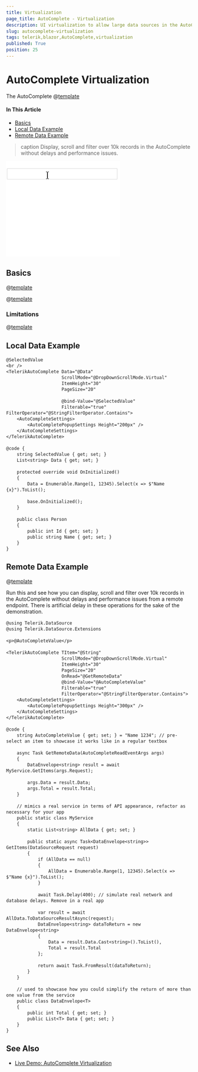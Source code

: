 ```yaml
---
title: Virtualization
page_title: AutoComplete - Virtualization
description: UI virtualization to allow large data sources in the AutoComplete for Blazor.
slug: autocomplete-virtualization
tags: telerik,blazor,AutoComplete,virtualization
published: True
position: 25
---
```


# AutoComplete Virtualization

The AutoComplete @[template](/_contentTemplates/common/dropdowns-virtualization.md#value-proposition)

#### In This Article

* [Basics](#basics)
* [Local Data Example](#local-data-example)
* [Remote Data Example](#remote-data-example)


>caption Display, scroll and filter over 10k records in the AutoComplete without delays and performance issues.

![Virtual Scrolling of large local data](images/autocomplete-virtual-scrolling-local.gif)


## Basics

@[template](/_contentTemplates/common/dropdowns-virtualization.md#basics-core)


@[template](/_contentTemplates/common/dropdowns-virtualization.md#remote-data-specifics)

### Limitations

@[template](/_contentTemplates/common/dropdowns-virtualization.md#limitations)


## Local Data Example


````CSHTML
@SelectedValue
<br />
<TelerikAutoComplete Data="@Data"
                     ScrollMode="@DropDownScrollMode.Virtual"
                     ItemHeight="30"
                     PageSize="20"

                     @bind-Value="@SelectedValue"
                     Filterable="true" FilterOperator="@StringFilterOperator.Contains">
    <AutoCompleteSettings>
        <AutoCompletePopupSettings Height="200px" />
    </AutoCompleteSettings>
</TelerikAutoComplete>

@code {
    string SelectedValue { get; set; }
    List<string> Data { get; set; }

    protected override void OnInitialized()
    {
        Data = Enumerable.Range(1, 12345).Select(x => $"Name {x}").ToList();

        base.OnInitialized();
    }

    public class Person
    {
        public int Id { get; set; }
        public string Name { get; set; }
    }
}
````

## Remote Data Example

@[template](/_contentTemplates/common/dropdowns-virtualization.md#remote-data-sample-intro)

Run this and see how you can display, scroll and filter over 10k records in the AutoComplete without delays and performance issues from a remote endpoint. There is artificial delay in these operations for the sake of the demonstration.

````CSHTML
@using Telerik.DataSource
@using Telerik.DataSource.Extensions

<p>@AutoCompleteValue</p>

<TelerikAutoComplete TItem="@String"
                     ScrollMode="@DropDownScrollMode.Virtual"
                     ItemHeight="30"
                     PageSize="20"
                     OnRead="@GetRemoteData"
                     @bind-Value="@AutoCompleteValue"
                     Filterable="true"
                     FilterOperator="@StringFilterOperator.Contains">
    <AutoCompleteSettings>
        <AutoCompletePopupSettings Height="300px" />
    </AutoCompleteSettings>
</TelerikAutoComplete>

@code {
    string AutoCompleteValue { get; set; } = "Name 1234"; // pre-select an item to showcase it works like in a regular textbox

    async Task GetRemoteData(AutoCompleteReadEventArgs args)
    {
        DataEnvelope<string> result = await MyService.GetItems(args.Request);

        args.Data = result.Data;
        args.Total = result.Total;
    }

    // mimics a real service in terms of API appearance, refactor as necessary for your app
    public static class MyService
    {
        static List<string> AllData { get; set; }

        public static async Task<DataEnvelope<string>> GetItems(DataSourceRequest request)
        {
            if (AllData == null)
            {
                AllData = Enumerable.Range(1, 12345).Select(x => $"Name {x}").ToList();
            }

            await Task.Delay(400); // simulate real network and database delays. Remove in a real app

            var result = await AllData.ToDataSourceResultAsync(request);
            DataEnvelope<string> dataToReturn = new DataEnvelope<string>
            {
                Data = result.Data.Cast<string>().ToList(),
                Total = result.Total
            };

            return await Task.FromResult(dataToReturn);
        }
    }

    // used to showcase how you could simplify the return of more than one value from the service
    public class DataEnvelope<T>
    {
        public int Total { get; set; }
        public List<T> Data { get; set; }
    }
}
````


## See Also

* [Live Demo: AutoComplete Virtualization](https://demos.telerik.com/blazor-ui/autocomplete/virtualization)
